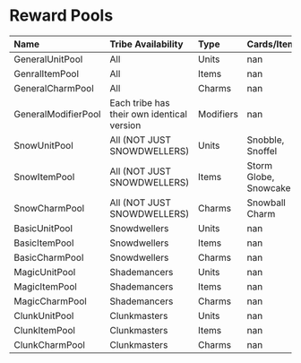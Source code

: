 # Reward Pools

| Name                | Tribe Availability                         | Type      | Cards/Items           |
|:--------------------|:-------------------------------------------|:----------|:----------------------|
| GeneralUnitPool     | All                                        | Units     | nan                   |
| GenralItemPool      | All                                        | Items     | nan                   |
| GeneralCharmPool    | All                                        | Charms    | nan                   |
| GeneralModifierPool | Each tribe has their own identical version | Modifiers | nan                   |
| SnowUnitPool        | All (NOT JUST SNOWDWELLERS)                | Units     | Snobble, Snoffel      |
| SnowItemPool        | All (NOT JUST SNOWDWELLERS)                | Items     | Storm Globe, Snowcake |
| SnowCharmPool       | All (NOT JUST SNOWDWELLERS)                | Charms    | Snowball Charm        |
| BasicUnitPool       | Snowdwellers                               | Units     | nan                   |
| BasicItemPool       | Snowdwellers                               | Items     | nan                   |
| BasicCharmPool      | Snowdwellers                               | Charms    | nan                   |
| MagicUnitPool       | Shademancers                               | Units     | nan                   |
| MagicItemPool       | Shademancers                               | Items     | nan                   |
| MagicCharmPool      | Shademancers                               | Charms    | nan                   |
| ClunkUnitPool       | Clunkmasters                               | Units     | nan                   |
| ClunkItemPool       | Clunkmasters                               | Items     | nan                   |
| ClunkCharmPool      | Clunkmasters                               | Charms    | nan                   |